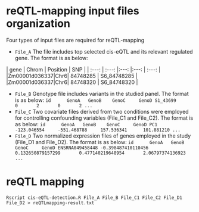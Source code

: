 # reQTL-mapping input files organization

Four types of input files are required for reQTL-mapping

- `File_A`
 The file includes top selected cis-eQTL and its relevant regulated gene. The format is as below:

| gene | Chrom | Position | SNP |
| :---: | :---: |:---: |:---: | :---: |
|Zm00001d036337|Chr6| 84748285 | S6_84748285 |
|Zm00001d036337|Chr6| 84748320 | S6_84748320 |
- `File_B`
 Genotype file includes variants in the studied panel. The format is as below:
 `id      GenoA   GenoB    GenoC     GenoD
 S1_43699        0       2       0       2
 ...`
- `File_C`
 Two covariate files derived from two conditions were employed for controlling confounding variables (File_C1 and File_C2). The format is as below:
 `id      GenoA   GenoB    GenoC     GenoD
PC1     -123.046554     -551.468788     157.536341      101.881210
...`
- `File_D`
 Two normalized expression files of genes employed in the study (File_D1 and File_D2). The format is as below:
 `id      GenoA   GenoB    GenoC     GenoD
ENSRNA049458448 -0.398487410110456      0.132650879157299       0.477140219648954       2.06797374136923
...`
# reQTL mapping
`Rscript cis-eQTL-detection.R File_A File_B File_C1 File_C2 File_D1 File_D2 > reQTLmapping-result.txt`
